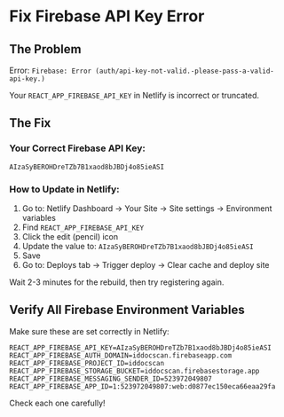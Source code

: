 # Fix Firebase API Key Error

## The Problem
Error: `Firebase: Error (auth/api-key-not-valid.-please-pass-a-valid-api-key.)`

Your `REACT_APP_FIREBASE_API_KEY` in Netlify is incorrect or truncated.

## The Fix

### Your Correct Firebase API Key:
```
AIzaSyBEROHDreTZb7B1xaod8bJBDj4o85ieASI
```

### How to Update in Netlify:

1. Go to: Netlify Dashboard → Your Site → Site settings → Environment variables
2. Find `REACT_APP_FIREBASE_API_KEY`
3. Click the edit (pencil) icon
4. Update the value to: `AIzaSyBEROHDreTZb7B1xaod8bJBDj4o85ieASI`
5. Save
6. Go to: Deploys tab → Trigger deploy → Clear cache and deploy site

Wait 2-3 minutes for the rebuild, then try registering again.

## Verify All Firebase Environment Variables

Make sure these are set correctly in Netlify:

```
REACT_APP_FIREBASE_API_KEY=AIzaSyBEROHDreTZb7B1xaod8bJBDj4o85ieASI
REACT_APP_FIREBASE_AUTH_DOMAIN=iddocscan.firebaseapp.com
REACT_APP_FIREBASE_PROJECT_ID=iddocscan
REACT_APP_FIREBASE_STORAGE_BUCKET=iddocscan.firebasestorage.app
REACT_APP_FIREBASE_MESSAGING_SENDER_ID=523972049807
REACT_APP_FIREBASE_APP_ID=1:523972049807:web:d0877ec150eca66eaa29fa
```

Check each one carefully!

